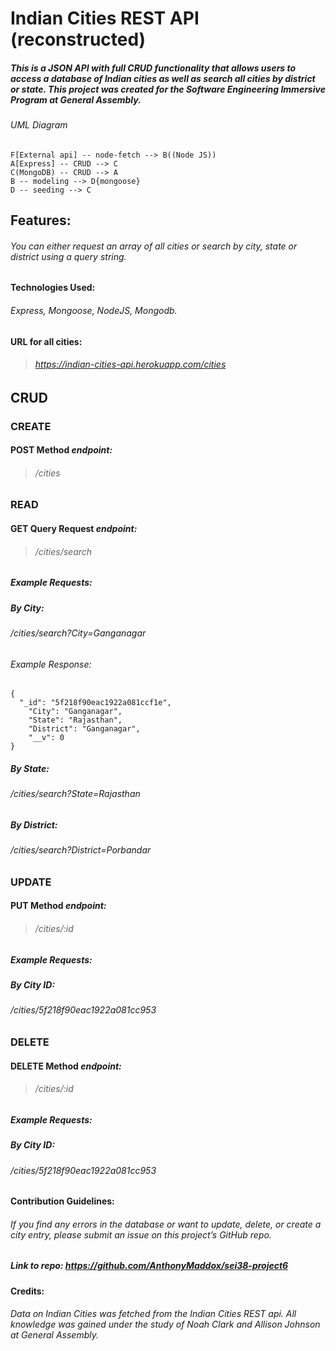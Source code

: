 # **Indian Cities REST API (reconstructed)**

##### This is a JSON API with full CRUD functionality that allows users to access a database of Indian cities as well as search all cities by district or state. This project was created for the Software Engineering Immersive Program at General Assembly.

###### UML Diagram

```mermaid
F[External api] -- node-fetch --> B((Node JS))
A[Express] -- CRUD --> C
C(MongoDB) -- CRUD --> A
B -- modeling --> D{mongoose}
D -- seeding --> C
```

## Features:

###### You can either request an array of all cities or search by city, state or district using a query string.

#### Technologies Used:

###### Express, Mongoose, NodeJS, Mongodb.

#### URL for all cities:

> ###### https://indian-cities-api.herokuapp.com/cities

## CRUD

### CREATE

#### POST Method _endpoint:_

> ###### /cities

### READ

#### GET Query Request _endpoint:_

> ###### /cities/search

##### Example Requests:

##### By City:

###### /cities/search?City=Ganganagar

###### Example Response:

```
{
  "_id": "5f218f90eac1922a081ccf1e",
    "City": "Ganganagar",
    "State": "Rajasthan",
    "District": "Ganganagar",
    "__v": 0
}

```

##### By State:

###### /cities/search?State=Rajasthan

##### By District:

###### /cities/search?District=Porbandar

### UPDATE

#### PUT Method _endpoint:_

> ###### /cities/:id

##### Example Requests:

##### By City ID:

###### /cities/5f218f90eac1922a081cc953

### DELETE

#### DELETE Method _endpoint:_

> ###### /cities/:id

##### Example Requests:

##### By City ID:

###### /cities/5f218f90eac1922a081cc953

#### Contribution Guidelines:

###### If you find any errors in the database or want to update, delete, or create a city entry, please submit an issue on this project’s GitHub repo.

##### Link to repo: _https://github.com/AnthonyMaddox/sei38-project6_

#### Credits:

###### Data on Indian Cities was fetched from the Indian Cities REST api. All knowledge was gained under the study of Noah Clark and Allison Johnson at General Assembly.
